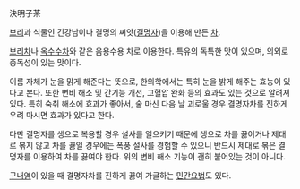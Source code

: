 決明子茶

[보리](%EB%B3%B4%EB%A6%AC.md)과 식물인 긴강남이나 결명의
씨앗([결명자](%EA%B2%B0%EB%AA%85%EC%9E%90.md))을 이용해 만든
[차](%EC%B0%A8%28%EC%9D%8C%EB%A3%8C%29.md).

[보리차](%EB%B3%B4%EB%A6%AC%EC%B0%A8.md)나
[옥수수차](%EC%98%A5%EC%88%98%EC%88%98%EC%B0%A8.md)와 같은 음용수용 차로 이용한다. 특유의 독특한
맛이 있으며, 의외로 중독성이 있는 맛이다.

이름 자체가 눈을 맑게 해준다는 뜻으로, 한의학에서는 특히 눈을 밝게 해주는 효능이 있다고 본다. 또한 변비 해소 및 간기능 개선, 고혈압
완화 등의 효과도 있는 것으로 알려져 있다. 특히 숙취 해소에 효과가 좋아서, 술 마신 다음 날 괴로울 경우 결명자차를 진하게 우려 마시면
효과가 있다고 한다.

다만 결명자를 생으로 복용할 경우 설사를 일으키기 때문에 생으로 차를 끓이거나 제대로 볶지 않고 차를 끓일 경우에는 폭풍 설사를 경험할 수
있으니 반드시 제대로 볶은 결명자를 이용하여 차를 끓여야 한다. 위의 변비 해소 기능이 괜히 붙어있는 것이 아니다.

[구내염](%EA%B5%AC%EB%82%B4%EC%97%BC.md)이 있을 때 결명자차를 진하게 끓여 가글하는
[민간요법](%EB%AF%BC%EA%B0%84%EC%9A%94%EB%B2%95.md)도 있다.

